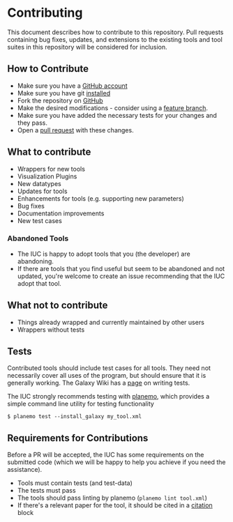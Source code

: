 # Contributing

This document describes how to contribute to this repository. Pull
requests containing bug fixes, updates, and extensions to the existing
tools and tool suites in this repository will be considered for
inclusion.

## How to Contribute

* Make sure you have a [GitHub account](https://github.com/signup/free)
* Make sure you have git [installed](https://help.github.com/articles/set-up-git)
* Fork the repository on [GitHub](https://github.com/galaxyproject/tools-iuc/fork)
* Make the desired modifications - consider using a [feature branch](https://github.com/Kunena/Kunena-Forum/wiki/Create-a-new-branch-with-git-and-manage-branches).
* Make sure you have added the necessary tests for your changes and they pass.
* Open a [pull request](https://help.github.com/articles/using-pull-requests)
  with these changes.

## What to contribute

* Wrappers for new tools
* Visualization Plugins
* New datatypes
* Updates for tools
* Enhancements for tools (e.g. supporting new parameters)
* Bug fixes
* Documentation improvements
* New test cases

### Abandoned Tools

* The IUC is happy to adopt tools that you (the developer) are abandoning.
* If there are tools that you find useful but seem to be abandoned and not
  updated, you're welcome to create an issue recommending that the IUC adopt
  that tool.

## What not to contribute

* Things already wrapped and currently maintained by other users
* Wrappers without tests


## Tests

Contributed tools should include test cases for all tools. They need not
necessarily cover all uses of the program, but should ensure that it is
generally working. The Galaxy Wiki has a
[page](https://wiki.galaxyproject.org/Admin/Tools/WritingTests) on writing
tests.

The IUC strongly recommends testing with [planemo](https://github.com/galaxyproject/planemo/), which provides a simple command line utility for testing functionality

```console
$ planemo test --install_galaxy my_tool.xml
```

## Requirements for Contributions

Before a PR will be accepted, the IUC has some requirements on the
submitted code (which we will be happy to help you achieve if you need the
assistance).

* Tools must contain tests (and test-data)
* The tests must pass
* The tools should pass linting by planemo (`planemo lint tool.xml`)
* If there's a relevant paper for the tool, it should be cited in a [citation](https://wiki.galaxyproject.org/Admin/Tools/ToolConfigSyntax#A.3Ccitations.3E_tag_set) block

